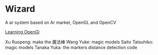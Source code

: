 # Wizard
A ar system based on Ar marker, OpenGL and OpenCV

[Learning OpenGl](https://learnopengl.com/Introduction)

Xu Ruopeng: make the 魔法棒
Wang Yuke: magic models
Saito Tatsuhiko: magic models
Tanaka Yuka: the markers distance detection code
